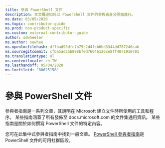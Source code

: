 ```yaml
---
title: 參與 PowerShell 文件
description: 本文概述如何以 PowerShell 文件的參與者身分開始進行。
ms.date: 03/05/2020
ms.topic: contributor-guide
ms.prod: non-product-specific
ms.custom: external-contributor-guide
author: sdwheeler
ms.author: sewhee
ms.openlocfilehash: df7bad93dfc7b75c2d4fcb6bd3344dd787246cab
ms.sourcegitcommit: cfba5ad25b898bfed76046126ce8ff4871910701
ms.translationtype: HT
ms.contentlocale: zh-TW
ms.lasthandoff: 05/04/2020
ms.locfileid: "80625158"
---
```

# <a name="contributing-to-powershell-documentation"></a>參與 PowerShell 文件

參與者指南是一系列文章，其說明在 Microsoft 建立文件時所使用的工具和程序。 某些指南涵蓋了所有發佈至 docs.microsoft.com 的文件集通用資訊。 某些指南是關於如何撰寫 PowerShell 文件的特定內容。

您可在此集中式參與者指南中找到一般文章。 [PowerShell 參與者指南](/powershell/scripting/community/contributing/overview)是 PowerShell 文件的可用社群區段。
